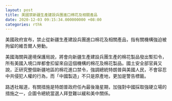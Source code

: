 ```yaml
---
layout: post
title: 美國禁新疆生產建設兵團進口棉花及相關產品
date: 2020-12-03 09:15:34.000000000 +08:00
categories: rthk
---
```


美國政府宣布，禁止從新疆生產建設兵團進口棉花及相關產品，指有關機構強迫被拘留的維吾爾人勞動。

美國海關與邊境保護局說，將會向新疆生產建設兵團生產的棉花製品發出暫扣令，所有美國入境口岸都會扣留來自這個機構的棉花及棉花製品。國土安全部官員又說，正研究整個新疆地區的棉花進口禁令，強調總統特朗普與美國人民，不會容忍中共侵犯人權的行為，而「中國製造」不只是原產地，更加是警告標籤。

路透社報道，有關措施是特朗普政府任內最後幾星期，加強對中國採取強硬立場的措施之一，企圖令總統當選人拜登難以緩和美中關係。
